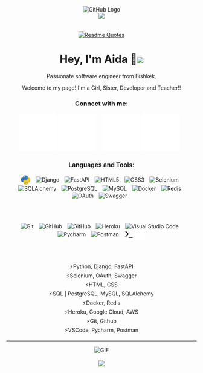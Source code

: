 <div align="center">
<img src="https://github.com/raghavk16/raghavk16/blob/master/octo.gif" alt="GitHub Logo" width="150" height="150" />
</div>

<div align="center">
<img src="https://readme-typing-svg.demolab.com?font=Inconsolata&weight=500&size=50&duration=4000&pause=300&color=F67AC0&center=true&vCenter=true&multiline=true&repeat=false&random=false&width=1300&height=140&lines=Hello+hello;from+a+tech+girl+and+python+lover+%E2%9C%A9" width="70%" />
<br><br>

[![Readme Quotes](https://quotes-github-readme.vercel.app/api?type=horizontal&theme=dracula)](https://github.com/piyushsuthar/github-readme-quotes)

# Hey, I'm Aida 🩷<img src="https://media.giphy.com/media/mGcNjsfWAjY5AEZNw6/giphy.gif" width="50">


Passionate software engineer from Bishkek.

Welcome to my page!
I'm a Girl, Sister, Developer and Teacher!!

### Connect with me:

[![website](./img/icons8-gmail-2.svg)](https://www.youtube.com/channel/UCju-cFSDZEKTS6SJJApA48g#gh-light-mode-only)
[![website](./img/icons8-gmail-2.svg)](https://www.youtube.com/channel/UCju-cFSDZEKTS6SJJApA48g#gh-dark-mode-only)
&nbsp;&nbsp;
[![website](./img/icons8-линкедин.svg)](https://www.linkedin.com/in/aida-osmonova#gh-light-mode-only)
[![website](./img/icons8-линкедин.svg)](https://www.linkedin.com/in/aida-osmonova#gh-dark-mode-only)
&nbsp;&nbsp;



### Languages and Tools:

<div style="text-align: center;">
  <img align="center" alt="Python" width="26px" src="img/4518857_python_icon.svg" style="padding-right:10px;" />
  <img align="center" alt="Django" width="26px" src="https://cdn.jsdelivr.net/gh/devicons/devicon@latest/icons/django/django-plain.svg" style="padding-right:10px;" />
  <img align="center" alt="FastAPI" width="26px" src="https://cdn.jsdelivr.net/gh/devicons/devicon@latest/icons/fastapi/fastapi-original.svg" style="padding-right:10px;" />
  <img align="center" alt="HTML5" width="26px" src="https://cdn.jsdelivr.net/gh/devicons/devicon/icons/html5/html5-original.svg" style="padding-right:10px;" />
  <img align="center" alt="CSS3" width="26px" src="https://cdn.jsdelivr.net/gh/devicons/devicon/icons/css3/css3-original.svg" style="padding-right:10px;" />
  <img align="center" alt="Selenium" width="26px" src="https://cdn.jsdelivr.net/gh/devicons/devicon@latest/icons/selenium/selenium-original.svg" style="padding-right:10px;" />
  <img align="center" alt="SQLAlchemy" width="26px" src="https://cdn.jsdelivr.net/gh/devicons/devicon@latest/icons/sqlalchemy/sqlalchemy-original.svg" style="padding-right:10px;" />
  <img align="center" alt="PostgreSQL" width="26px" src="https://cdn.jsdelivr.net/gh/devicons/devicon@latest/icons/postgresql/postgresql-original.svg" style="padding-right:10px;" />
  <img align="center" alt="MySQL" width="26px" src="https://cdn.jsdelivr.net/gh/devicons/devicon/icons/mysql/mysql-original.svg" style="padding-right:10px;" />
  <img align="center" alt="Docker" width="26px" src="https://cdn.jsdelivr.net/gh/devicons/devicon@latest/icons/docker/docker-original.svg" style="padding-right:10px;" />
  <img align="center" alt="Redis" width="26px" src="https://cdn.jsdelivr.net/gh/devicons/devicon@latest/icons/redis/redis-original.svg" style="padding-right:10px;" />
  <img align="center" alt="OAuth" width="26px" src="https://cdn.jsdelivr.net/gh/devicons/devicon@latest/icons/oauth/oauth-original.svg" style="padding-right:10px;" />
  <img align="center" alt="Swagger" width="26px" src="https://cdn.jsdelivr.net/gh/devicons/devicon@latest/icons/swagger/swagger-original.svg" style="padding-right:10px;" />
  
  <br><br>
  
  <img align="center" alt="Git" width="26px" src="https://cdn.jsdelivr.net/gh/devicons/devicon/icons/git/git-original.svg" style="padding-right:10px;" />
  <img align="center" alt="GitHub" width="26px" src="https://user-images.githubusercontent.com/3369400/139447912-e0f43f33-6d9f-45f8-be46-2df5bbc91289.png" style="padding-right:10px;" />
  <img align="center" alt="GitHub" width="26px" src="https://user-images.githubusercontent.com/3369400/139448065-39a229ba-4b06-434b-bc67-616e2ed80c8f.png" style="padding-right:10px;" />
  <img align="center" alt="Heroku" width="26px" src="https://cdn.jsdelivr.net/gh/devicons/devicon@latest/icons/heroku/heroku-original.svg" style="padding-right:10px;" />
  <img align="center" alt="Visual Studio Code" width="26px" src="https://cdn.jsdelivr.net/gh/devicons/devicon/icons/vscode/vscode-original.svg" style="padding-right:10px;" />
  <img align="center" alt="Pycharm" width="26px" src="https://cdn.jsdelivr.net/gh/devicons/devicon@latest/icons/pycharm/pycharm-original.svg" style="padding-right:10px;" />
  <img align="center" alt="Postman" width="26px" src="https://cdn.jsdelivr.net/gh/devicons/devicon@latest/icons/postman/postman-original.svg" style="padding-right:10px;" />
  <img align="center" alt="Terminal" width="26px" src="./img/terminal-light.svg" />
  <img align="center" alt="Terminal" width="26px" src="./img/terminal-dark.svg" />
  
  <br><br>
</div>

<div align="center">
    <div>⚡️Python, Django, FastAPI</div>
    <div>⚡️Selenium, OAuth, Swagger</div>
    <div>⚡️HTML, CSS</div>
    <div>⚡️SQL | PostgreSQL, MySQL, SQLAlchemy</div>
    <div>⚡️Docker, Redis</div>
    <div>⚡️Heroku, Google Cloud, AWS</div>
    <div>⚡️Git, Github</div>
    <div>⚡️VSCode, Pycharm, Postman</div>
</div>

---

<img align="center" alt="GIF" src="https://media.giphy.com/media/hrSFdM4rg8VFpXyz2m/giphy.gif" />
<br><br>
<img align="center" src="https://media.giphy.com/media/VgCDAzcKvsR6OM0uWg/giphy.gif" width="50">


